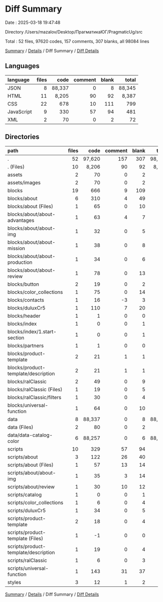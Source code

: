 # Diff Summary

Date : 2025-03-18 19:47:48

Directory /Users/mazalov/Desktop/ПрагматикаЮГ/PragmaticUg/src

Total : 52 files,  97620 codes, 157 comments, 307 blanks, all 98084 lines

[Summary](results.md) / [Details](details.md) / Diff Summary / [Diff Details](diff-details.md)

## Languages
| language | files | code | comment | blank | total |
| :--- | ---: | ---: | ---: | ---: | ---: |
| JSON | 8 | 88,337 | 0 | 8 | 88,345 |
| HTML | 11 | 8,205 | 90 | 92 | 8,387 |
| CSS | 22 | 678 | 10 | 111 | 799 |
| JavaScript | 9 | 330 | 57 | 94 | 481 |
| XML | 2 | 70 | 0 | 2 | 72 |

## Directories
| path | files | code | comment | blank | total |
| :--- | ---: | ---: | ---: | ---: | ---: |
| . | 52 | 97,620 | 157 | 307 | 98,084 |
| . (Files) | 10 | 8,206 | 90 | 92 | 8,388 |
| assets | 2 | 70 | 0 | 2 | 72 |
| assets/images | 2 | 70 | 0 | 2 | 72 |
| blocks | 19 | 666 | 9 | 109 | 784 |
| blocks/about | 6 | 310 | 4 | 49 | 363 |
| blocks/about (Files) | 1 | 65 | 0 | 10 | 75 |
| blocks/about/about-advantages | 1 | 63 | 4 | 7 | 74 |
| blocks/about/about-img | 1 | 32 | 0 | 5 | 37 |
| blocks/about/about-mission | 1 | 38 | 0 | 8 | 46 |
| blocks/about/about-production | 1 | 34 | 0 | 6 | 40 |
| blocks/about/about-review | 1 | 78 | 0 | 13 | 91 |
| blocks/button | 2 | 19 | 0 | 2 | 21 |
| blocks/color_collections | 1 | 75 | 0 | 14 | 89 |
| blocks/contacts | 1 | 16 | -3 | 3 | 16 |
| blocks/duluxCr5 | 1 | 110 | 7 | 20 | 137 |
| blocks/header | 1 | 1 | 0 | 0 | 1 |
| blocks/index | 1 | 0 | 0 | 1 | 1 |
| blocks/index/1.start-section | 1 | 0 | 0 | 1 | 1 |
| blocks/partners | 1 | 1 | 0 | 0 | 1 |
| blocks/product-template | 2 | 21 | 1 | 1 | 23 |
| blocks/product-template/description | 2 | 21 | 1 | 1 | 23 |
| blocks/ralClassic | 2 | 49 | 0 | 9 | 58 |
| blocks/ralClassic (Files) | 1 | 19 | 0 | 5 | 24 |
| blocks/ralClassic/filters | 1 | 30 | 0 | 4 | 34 |
| blocks/universal-function | 1 | 64 | 0 | 10 | 74 |
| data | 8 | 88,337 | 0 | 8 | 88,345 |
| data (Files) | 2 | 80 | 0 | 2 | 82 |
| data/data-catalog-color | 6 | 88,257 | 0 | 6 | 88,263 |
| scripts | 10 | 329 | 57 | 94 | 480 |
| scripts/about | 3 | 122 | 26 | 40 | 188 |
| scripts/about (Files) | 1 | 57 | 13 | 14 | 84 |
| scripts/about/about-img | 1 | 35 | 3 | 14 | 52 |
| scripts/about/review | 1 | 30 | 10 | 12 | 52 |
| scripts/catalog | 1 | 0 | 0 | 1 | 1 |
| scripts/color_collections | 1 | 6 | 0 | 4 | 10 |
| scripts/duluxCr5 | 1 | 34 | 0 | 5 | 39 |
| scripts/product-template | 2 | 18 | 0 | 4 | 22 |
| scripts/product-template (Files) | 1 | -1 | 0 | 0 | -1 |
| scripts/product-template/description | 1 | 19 | 0 | 4 | 23 |
| scripts/ralClassic | 1 | 6 | 0 | 3 | 9 |
| scripts/universal-function | 1 | 143 | 31 | 37 | 211 |
| styles | 3 | 12 | 1 | 2 | 15 |

[Summary](results.md) / [Details](details.md) / Diff Summary / [Diff Details](diff-details.md)